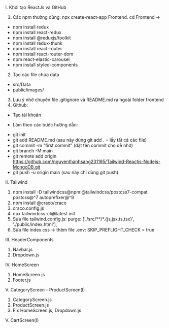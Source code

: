 I. Khởi tạo ReactJs và GitHub
1) Các npm thường dùng: npx create-react-app Frontend. cd Frontend ->
- npm install redux
- npm install react-redux
- npm install @reduxjs/toolkit
- npm install redux-thunk
- npm install react-router
- npm install react-router-dom
- npm react-elastic-carousel
- npm install styled-components
2) Tạo các file chứa data
- src/Data
- public/images/
3) Lưu ý nhớ chuyển file .gitignore và README.md ra ngoài folder frontend
4) Github:
- Tạo tài khoản
+ Làm theo các bước hướng dẫn:
- git init
- git add README.md (sau này dùng git add . = lấy tất cả các file)
- git commit -m "first commit" (đặt tên commit cho dễ nhớ)
- git branch -M main
- git remote add origin https://github.com/nguyenthanhsang231195/Tailwind-Reactjs-Nodejs-MongoDB.git
- git push -u origin main (sau này chỉ dùng git push)

II. Tailwind
1) npm install -D tailwindcss@npm:@tailwindcss/postcss7-compat postcss@^7 autoprefixer@^9
2) npm install @craco/craco
3) craco.config.js
4) npx tailwindcss-cli@latest init
5) Sửa file tailwind.config.js: purge: ['./src/**/*.{js,jsx,ts,tsx}', './public/index.html'],
6) Sửa file index.css -> thêm file .env: SKIP_PREFLIGHT_CHECK = true

III. HeaderComponents
1) Navbar.js
2) Dropdown.js

IV. HomeScreen
1) HomeScreen.js
2) Footer.js

V. CategoryScreen - ProductScreen(I)
1) CategoryScreen.js
2) ProductScreen.js
3) Fix HomeScreen.js, Dropdown.js

V. CartScreen(I)